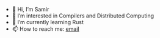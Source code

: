 - 👋 Hi, I’m Samir
- 👀 I’m interested in Compilers and Distributed Computing
- 🌱 I’m currently learning Rust
- 📫 How to reach me: [email](mailto:samir@kronsy.dev)

<!---
KronsyC/KronsyC is a ✨ special ✨ repository because its `README.md` (this file) appears on your GitHub profile.
You can click the Preview link to take a look at your changes.
--->
